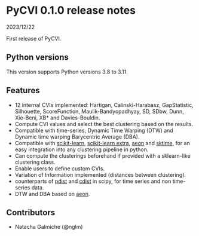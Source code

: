 # PyCVI 0.1.0 release notes

2023/12/22

First release of PyCVI.

## Python versions

This version supports Python versions 3.8 to 3.11.

## Features

- 12 internal CVIs implemented: Hartigan, Calinski-Harabasz, GapStatistic, Silhouette, ScoreFunction, Maulik-Bandyopadhyay, SD, SDbw, Dunn, Xie-Beni, XB* and Davies-Bouldin.
- Compute CVI values and select the best clustering based on the results.
- Compatible with time-series, Dynamic Time Warping (DTW) and Dynamic time warping Barycentric Average (DBA).
- Compatible with [scikit-learn](https://scikit-learn.org/stable/index.html), [scikit-learn extra](https://scikit-learn-extra.readthedocs.io/en/stable/), [aeon](https://www.aeon-toolkit.org/en/latest/index.html) and [sktime](https://www.sktime.net/en/stable/index.html), for an easy integration into any clustering pipeline in python.
- Can compute the clusterings beforehand if provided with a sklearn-like clustering class.
- Enable users to define custom CVIs.
- Variation of Information implemented (distances between clustering).
- counterparts of [pdist](https://docs.scipy.org/doc/scipy/reference/generated/scipy.spatial.distance.pdist.html) and [cdist](https://docs.scipy.org/doc/scipy/reference/generated/scipy.spatial.distance.cdist.html) in scipy, for time series and non time-series data.
- DTW and DBA based on [aeon](https://www.aeon-toolkit.org/en/latest/index.html).

## Contributors

- Natacha Galmiche (@nglm)